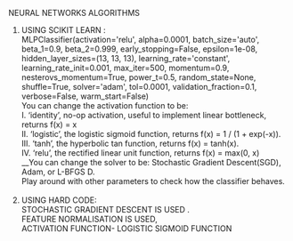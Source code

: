 NEURAL NETWORKS ALGORITHMS
1.	USING SCIKIT LEARN : 
<br /> MLPClassifier(activation='relu', alpha=0.0001, batch_size='auto', beta_1=0.9, beta_2=0.999, early_stopping=False, epsilon=1e-08, hidden_layer_sizes=(13, 13, 13), learning_rate='constant', learning_rate_init=0.001, max_iter=500, momentum=0.9, nesterovs_momentum=True, power_t=0.5, random_state=None, shuffle=True, solver='adam', tol=0.0001, validation_fraction=0.1, verbose=False, warm_start=False)
<br /> You can change the activation function to be:
<br />I.	‘identity’, no-op activation, useful to implement linear bottleneck, returns f(x) = x 
<br />II.	 ‘logistic’, the logistic sigmoid function, returns f(x) = 1 / (1 + exp(-x)).
<br />III.	 ‘tanh’, the hyperbolic tan function, returns f(x) = tanh(x). 
<br />IV.	‘relu’, the rectified linear unit function, returns f(x) = max(0, x)
<br />__You can change the solver to be: Stochastic Gradient Descent(SGD), Adam, or L-BFGS D.<br /> Play around with other parameters to check how the classifier behaves.<br /><br />
2.	USING HARD CODE: 
<br />STOCHASTIC GRADIENT DESCENT IS USED . 
<br />FEATURE NORMALISATION IS USED,
 <br />ACTIVATION FUNCTION- LOGISTIC SIGMOID FUNCTION

